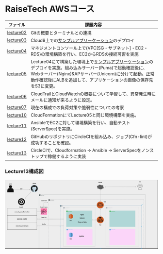 # RaiseTech AWSコース
|  ファイル  |  課題内容  |
| ---- | ---- |
|  [lecture02](lecture02/lecture02.md)  |  Gitの概要とターミナルとの連携  |
|  [lecture03](lecture03/lecture03.md)  |  Cloud9上での[サンプルアプリーケーション](https://github.com/yuta-ushijima/raisetech-live8-sample-app.git)のデプロイ  |
|  [lecture04](lecture04/lecture04.md)  |  マネジメントコンソール上で{VPC[SG・サブネット]・EC2・RDS}の環境構築を行い、EC2からRDSの接続可否を実施  |
|  [lecture05](lecture05/lecture05.md)  |  Lecture04にて構築した環境上で[サンプルアプリーケーション](https://github.com/yuta-ushijima/raisetech-live8-sample-app.git)のデプロイを実施。組み込みサーバー(Puma)で起動確認後に、Webサーバー(Nginx)&APサーバー(Unicorn)に分けて起動。正常動作確認後にALBを追加して、アプリケーションの画像の保存先をS3に変更。  |
|  [lecture06](lecture06/lecture06.md)  |  CloudTrailとCloudWatchの概要について学習して、異常発生時にメールに通知が来るように設定。  |
|  [lecture07](lecture07/lecture07.md)  |  現在の構成での負荷対策や脆弱性についての考察  |
|  [lecture10](lecture10/lecture10.md)  |  CloudFormationにてLecture05と同じ環境構築を実施。  |
|  [lecture11](lecture11/lecture11.md)  |  AnsibleでEC2に対して環境構築を行い、自動テスト(ServerSpec)を実施。  |
|  [lecture12](lecture12/lecture12.md)  |  GitHubのリポジトリにCircleCIを組み込み、ジョブ(Cfn-lint)が成功することを確認。  |
|  [lecture13](lecture13/lecture13.md)  |  CircleCIで、Cloudformation → Ansible → ServerSpecをノンストップで稼働するように実装  |
### Lecture13構成図
![lecture13](/diagram.png)

